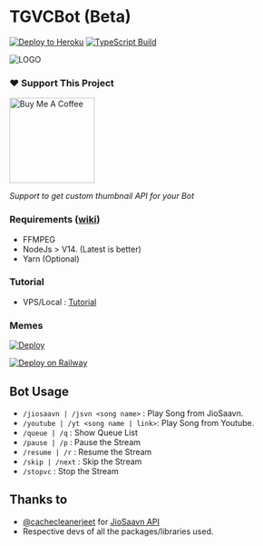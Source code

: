 # TGVCBot (Beta)

[![Deploy to Heroku](https://github.com/ArnabXD/TGVCBot/actions/workflows/heroku.yml/badge.svg?branch=main)](https://github.com/ArnabXD/TGVCBot/actions/workflows/heroku.yml)
[![TypeScript Build](https://github.com/ArnabXD/TGVCBot/actions/workflows/typescript.yml/badge.svg?branch=main)](https://github.com/ArnabXD/TGVCBot/actions/workflows/typescript.yml)

![LOGO](https://telegra.ph/file/e9dd76aadf0b500e02738.jpg)


### ❤️ Support This Project

<a href="https://www.buymeacoffee.com/arnabxd" target="_blank"><img src="https://cdn.buymeacoffee.com/buttons/v2/default-yellow.png" alt="Buy Me A Coffee" width="150"></a>

_Support to get custom thumbnail API for your Bot_


### Requirements ([wiki](../../wiki/Requirements))

- FFMPEG
- NodeJs > V14. (Latest is better)
- Yarn (Optional)

### Tutorial
 
- VPS/Local : [Tutorial](https://arnabxd.hashnode.dev/deploy-tgvcbot-in-a-ubuntu-vps)

### Memes

[![Deploy](https://www.herokucdn.com/deploy/button.svg)](https://heroku.com/deploy)

[![Deploy on Railway](https://railway.app/button.svg)](https://railway.app/new/template?template=https%3A%2F%2Fgithub.com%2FArnabXD%2FTGVCBot&envs=API_ID%2CAPI_HASH%2CBOT_TOKEN%2CLOG_CHANNEL%2CSESSION%2CCODEC&optionalEnvs=CODEC&API_IDDesc=Get+API_ID+from+https%3A%2F%2Fmy.telegram.org%2Fapps.&API_HASHDesc=Get+API_HASH+from+https%3A%2F%2Fmy.telegram.org%2Fapps.&BOT_TOKENDesc=Bot+Token+from+%40BotFather&LOG_CHANNELDesc=LOG+Channel+ID+%28Make+sure+bot+and+VC+User+are+added+in+the+group%29&SESSIONDesc=GramJS%2FTelethon+Session+of+the+VC+User%22&CODECDesc=Custom+FFMPEG+Codec)

## Bot Usage

- `/jiosaavn | /jsvn <song name>` : Play Song from JioSaavn.
- `/youtube | /yt <song name | link>`: Play Song from Youtube.
- `/queue | /q` : Show Queue List
- `/pause | /p` : Pause the Stream
- `/resume | /r` : Resume the Stream
- `/skip | /next` : Skip the Stream
- `/stopvc` : Stop the Stream

## Thanks to
- [@cachecleanerjeet](https://github.com/cachecleanerjeet) for [JioSaavn API](https://github.com/cachecleanerjeet/JiosaavnAPI)
- Respective devs of all the packages/libraries used.
